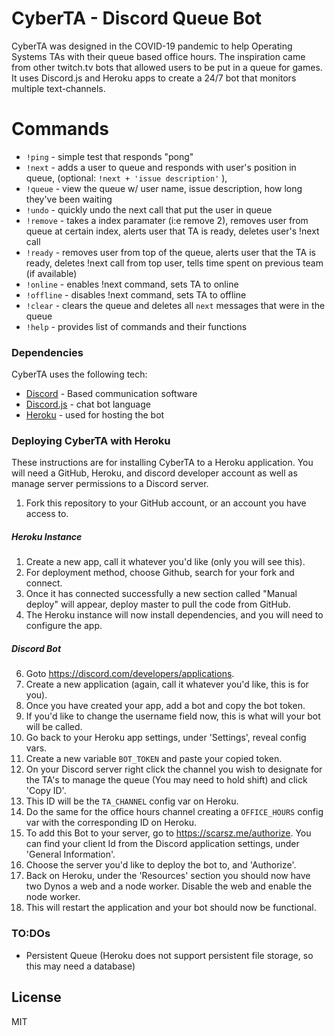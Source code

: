 # CyberTA - Discord Queue Bot

CyberTA was designed in the COVID-19 pandemic to help Operating Systems TAs with their queue based office hours. The inspiration came from other twitch.tv bots that allowed users to be put in a queue for games. It uses Discord.js and Heroku apps to create a 24/7 bot that monitors multiple text-channels. 

# Commands
  - `!ping` - simple test that responds "pong"
  - `!next` - adds a user to queue and responds with user's position in queue, (optional: `!next + 'issue description'` ),
  - `!queue` - view the queue w/ user name, issue description, how long they've been waiting
  - `!undo` - quickly undo the next call that put the user in queue
  - `!remove` - takes a index paramater (i:e remove 2), removes user from queue at certain index, alerts user that TA is ready, deletes user's !next call
  - `!ready` - removes user from top of the queue, alerts user that the TA is ready, deletes !next call from top user, tells time spent on previous team (if available)
  - `!online` - enables !next command, sets TA to online
  - `!offline` - disables !next command, sets TA to offline
  - `!clear` - clears the queue and deletes all `next` messages that were in the queue
  - `!help` - provides list of commands and their functions

### Dependencies
CyberTA uses the following tech:
* [Discord] - Based communication software
* [Discord.js] - chat bot language
* [Heroku] - used for hosting the bot 

### Deploying CyberTA with Heroku
These instructions are for installing CyberTA to a Heroku application. You will need a GitHub, Heroku, and discord developer account as well as manage server permissions to a Discord server.

1. Fork this repository to your GitHub account, or an account you have access to.
##### Heroku Instance
1. Create a new app, call it whatever you'd like (only you will see this).
2. For deployment method, choose Github, search for your fork and connect.
3. Once it has connected successfully a new section called "Manual deploy" will appear, deploy master to pull the code from GitHub.
4. The Heroku instance will now install dependencies, and you will need to configure the app.
##### Discord Bot
6. Goto https://discord.com/developers/applications.
7. Create a new application (again, call it whatever you'd like, this is for you).
8. Once you have created your app, add a bot and copy the bot token.
9. If you'd like to change the username field now, this is what will your bot will be called.
9. Go back to your Heroku app settings, under 'Settings', reveal config vars.
10. Create a new variable `BOT_TOKEN` and paste your copied token.
11. On your Discord server right click the channel you wish to designate for the TA's to manage the queue (You may need to hold shift) and click 'Copy ID'.
12. This ID will be the `TA_CHANNEL` config var on Heroku.
13. Do the same for the office hours channel creating a `OFFICE_HOURS` config var with the corresponding ID on Heroku.
14. To add this Bot to your server, go to https://scarsz.me/authorize. You can find your client Id from the Discord application settings, under 'General Information'.
15. Choose the server you'd like to deploy the bot to, and 'Authorize'. 
16. Back on Heroku, under the 'Resources' section you should now have two Dynos a web and a node worker. Disable the web and enable the node worker.
17. This will restart the application and your bot should now be functional.

### TO:DOs

 - Persistent Queue (Heroku does not support persistent file storage, so this may need a database)

License
----

MIT

[//]: # (These are reference links used in the body of this note and get stripped out when the markdown processor does its job. There is no need to format nicely because it shouldn't be seen. Thanks SO - http://stackoverflow.com/questions/4823468/store-comments-in-markdown-syntax)


   [Discord]: <https://discordapp.com/r>
   [Discord.js]: <https://discord.js.org/#/>
   [Heroku]: <https://www.heroku.com/home>
